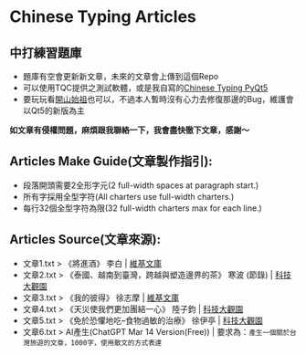 # Chinese Typing Articles
## 中打練習題庫

* 題庫有空會更新新文章，未來的文章會上傳到這個Repo
* 可以使用TQC提供之測試軟體，或是我自寫的[Chinese Typing PyQt5](https://github.com/Bob-YsPan/ChineseTypingPyQt5)
* 要玩玩看[開山始祖](https://github.com/Bob-YsPan/wxChineseTypingSoftware)也可以，不過本人暫時沒有心力去修復那邊的Bug，維護會以Qt5的新版為主

**如文章有侵權問題，麻煩跟我聯絡一下，我會盡快徹下文章，感謝～**

## Articles Make Guide(文章製作指引):

* 段落開頭需要2全形字元(2 full-width spaces at paragraph start.)
* 所有字採用全型字符(All charters use full-width charters.)
* 每行32個全型字符為限(32 full-width charters max for each line.)  

## Articles Source(文章來源):
* 文章1.txt > 《將進酒》 李白 | [維基文庫](https://zh.wikisource.org/wiki/%E5%B0%87%E9%80%B2%E9%85%92_(%E6%9D%8E%E7%99%BD))
* 文章2.txt > 《泰國、越南到臺灣，跨越與塑造邊界的茶》 寒波 (節錄) | [科技大觀園](https://scitechvista.nat.gov.tw/Article/C000003/detail?ID=be45b67b-ae53-4626-966e-e2e8a97475ef)
* 文章3.txt > 《我的彼得》 徐志摩 | [維基文庫](https://zh.wikisource.org/wiki/%E6%88%91%E7%9A%84%E5%BD%BC%E5%BE%97)  
* 文章4.txt > 《天災使我們更加團結一心》 陸子鈞 | [科技大觀園](https://scitechvista.nat.gov.tw/Article/C000003/detail?ID=8358bbd7-43c8-4462-ad9e-5611981a3cc4)
* 文章5.txt > 《免於恐懼地吃–食物過敏的治療》 徐伊亭 | [科技大觀園](https://scitechvista.nat.gov.tw/Article/C000003/detail?ID=d2fd0afa-5d47-43d3-acfc-2a89036685de) 
* 文章6.txt >  AI產生(ChatGPT Mar 14 Version(Free)) | 要求為：`產生一個關於台灣旅遊的文章，1000字，使用散文的方式表達`
